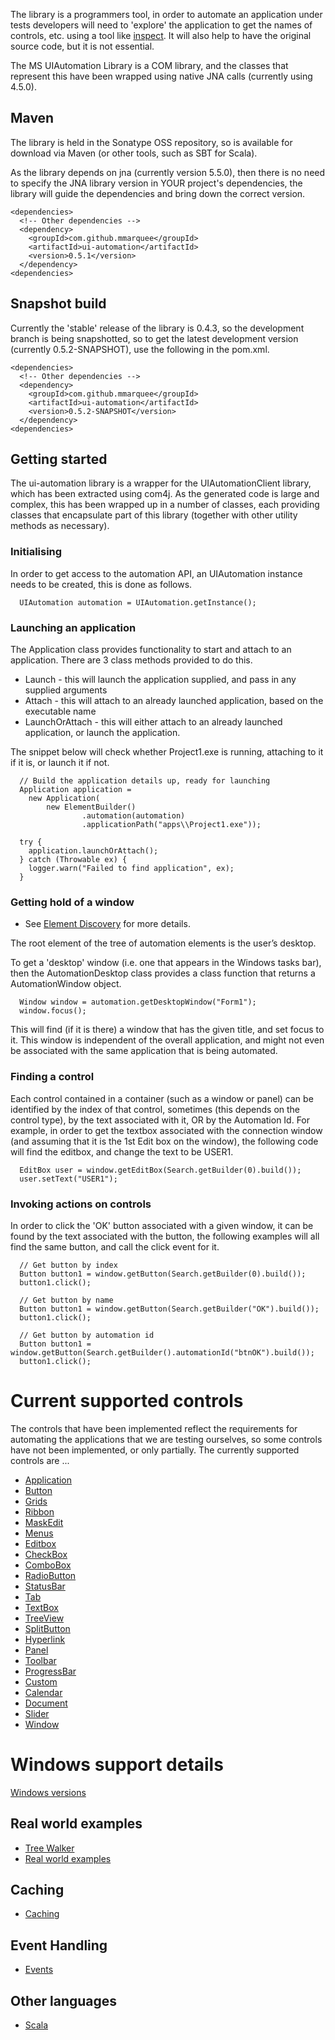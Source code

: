 The library is a programmers tool, in order to automate an application under tests developers will need to 'explore' 
the application to get the names of controls, etc. using a tool like [inspect](https://msdn.microsoft.com/en-us/library/windows/desktop/dd318521(v=vs.85).aspx). 
It will also help to have the original source code, but it is not essential.
 
The MS UIAutomation Library is a COM library, and the classes that represent this have been wrapped using native 
JNA calls (currently using 4.5.0).

## Maven
The library is held in the Sonatype OSS repository, so is 
available for download via Maven (or other tools, 
such as SBT for Scala). 

As the library depends on jna (currently version 5.5.0), then there is no
 need to specify the JNA library version in YOUR project's dependencies, the 
 library will guide the dependencies and bring down the correct version. 

```
<dependencies>
  <!-- Other dependencies -->
  <dependency>
    <groupId>com.github.mmarquee</groupId>
    <artifactId>ui-automation</artifactId>
    <version>0.5.1</version>
  </dependency>  
<dependencies>  
```

## Snapshot build

Currently the 'stable' release of the library is 0.4.3, so the development 
branch is being snapshotted, so to get the latest development version
 (currently 0.5.2-SNAPSHOT), use
 the following in the pom.xml.

```
<dependencies>
  <!-- Other dependencies -->
  <dependency>
    <groupId>com.github.mmarquee</groupId>
    <artifactId>ui-automation</artifactId>
    <version>0.5.2-SNAPSHOT</version>
  </dependency>  
<dependencies>  
```


## Getting started

The ui-automation library is a wrapper for the UIAutomationClient library, which has been extracted using com4j. As the generated code is large and complex, this has been wrapped up in a number of classes, each providing classes that encapsulate part of this library (together with other utility methods as necessary).

### Initialising

In order to get access to the automation API, an UIAutomation instance needs to be created, this is done as follows.

```
  UIAutomation automation = UIAutomation.getInstance();
```

### Launching an application

The Application class provides functionality to start and attach to an application. There are 3 class methods provided to do this.

* Launch - this will launch the application supplied, and pass in any supplied arguments
* Attach - this will attach to an already launched application, based on the executable name
* LaunchOrAttach - this will either attach to an already launched application, or launch the application.

The snippet below will check whether Project1.exe is running, attaching to it if it is, or launch it if not.

```
  // Build the application details up, ready for launching
  Application application =
    new Application(
        new ElementBuilder()
                .automation(automation)
                .applicationPath("apps\\Project1.exe"));

  try {
    application.launchOrAttach();
  } catch (Throwable ex) {
    logger.warn("Failed to find application", ex);
  }

```

### Getting hold of a window
* See [Element Discovery](element-discovery.md) for more details.

The root element of the tree of automation elements is the user’s desktop. 

To get a 'desktop' window (i.e. one that appears in the Windows tasks bar), then the AutomationDesktop class provides a class function that returns a AutomationWindow object.

```
  Window window = automation.getDesktopWindow("Form1");
  window.focus();
```

This will find (if it is there) a window that has the given title, and set focus to it. This window is independent of the overall application, and might not even be associated with the same application that is being automated.

### Finding a control

Each control contained in a container (such as a window or panel) can be identified by the index of that control, sometimes (this depends on the control type), by the text associated with it, OR by the Automation Id. For example, in order to get the textbox associated with the connection window (and assuming that it is the 1st Edit box on the window), the following code will find the editbox, and change the text to be USER1.

```
  EditBox user = window.getEditBox(Search.getBuilder(0).build());
  user.setText("USER1");
```

### Invoking actions on controls

In order to click the 'OK' button associated with a given window, it can be found by the text associated with the button, the following examples will all find the same button, and call the click event for it.

```
  // Get button by index
  Button button1 = window.getButton(Search.getBuilder(0).build());
  button1.click();
```

```
  // Get button by name
  Button button1 = window.getButton(Search.getBuilder("OK").build());
  button1.click();
```

```
  // Get button by automation id
  Button button1 = window.getButton(Search.getBuilder().automationId("btnOK").build());
  button1.click();
```

# Current supported controls

The controls that have been implemented reflect the requirements for automating the applications that we are testing ourselves, so some controls have not been implemented, or only partially. The currently supported controls are ...

* [Application](application.md)
* [Button](button.md)
* [Grids](grids.md)
* [Ribbon](ribbon.md)
* [MaskEdit](maskedit.md)
* [Menus](menus.md)
* [Editbox](editbox.md)
* [CheckBox](checkbox.md)
* [ComboBox](combobox.md)
* [RadioButton](radiobutton.md)
* [StatusBar](statusbar.md)
* [Tab](tab.md)
* [TextBox](textbox.md)
* [TreeView](treeview.md) 
* [SplitButton](splitbutton.md)
* [Hyperlink](hyperlink.md)
* [Panel](panel.md)
* [Toolbar](toolbar.md)
* [ProgressBar](progressbar.md)
* [Custom](custom.md)
* [Calendar](calendar.md)
* [Document](document.md)
* [Slider](slider.md)
* [Window](window.md)

# Windows support details
[Windows versions](windows-support.md)

## Real world examples
* [Tree Walker](treewalker.md)
* [Real world examples](examples.md)

## Caching
* [Caching](caching.md)

## Event Handling
* [Events](events.md)

## Other languages
* [Scala](scala.md)
